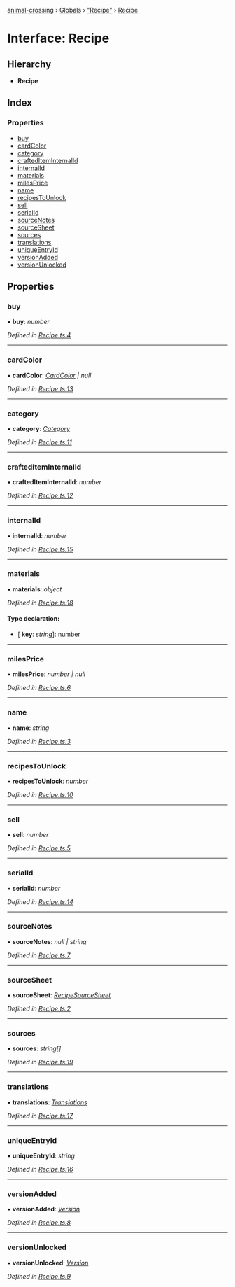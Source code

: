 [animal-crossing](../README.md) › [Globals](../globals.md) › ["Recipe"](../modules/_recipe_.md) › [Recipe](_recipe_.recipe.md)

# Interface: Recipe

## Hierarchy

* **Recipe**

## Index

### Properties

* [buy](_recipe_.recipe.md#buy)
* [cardColor](_recipe_.recipe.md#cardcolor)
* [category](_recipe_.recipe.md#category)
* [craftedItemInternalId](_recipe_.recipe.md#craftediteminternalid)
* [internalId](_recipe_.recipe.md#internalid)
* [materials](_recipe_.recipe.md#materials)
* [milesPrice](_recipe_.recipe.md#milesprice)
* [name](_recipe_.recipe.md#name)
* [recipesToUnlock](_recipe_.recipe.md#recipestounlock)
* [sell](_recipe_.recipe.md#sell)
* [serialId](_recipe_.recipe.md#serialid)
* [sourceNotes](_recipe_.recipe.md#sourcenotes)
* [sourceSheet](_recipe_.recipe.md#sourcesheet)
* [sources](_recipe_.recipe.md#sources)
* [translations](_recipe_.recipe.md#translations)
* [uniqueEntryId](_recipe_.recipe.md#uniqueentryid)
* [versionAdded](_recipe_.recipe.md#versionadded)
* [versionUnlocked](_recipe_.recipe.md#versionunlocked)

## Properties

###  buy

• **buy**: *number*

*Defined in [Recipe.ts:4](https://github.com/Norviah/animal-crossing/blob/95a2959/module/types/Recipe.ts#L4)*

___

###  cardColor

• **cardColor**: *[CardColor](../enums/_recipe_.cardcolor.md) | null*

*Defined in [Recipe.ts:13](https://github.com/Norviah/animal-crossing/blob/95a2959/module/types/Recipe.ts#L13)*

___

###  category

• **category**: *[Category](../enums/_recipe_.category.md)*

*Defined in [Recipe.ts:11](https://github.com/Norviah/animal-crossing/blob/95a2959/module/types/Recipe.ts#L11)*

___

###  craftedItemInternalId

• **craftedItemInternalId**: *number*

*Defined in [Recipe.ts:12](https://github.com/Norviah/animal-crossing/blob/95a2959/module/types/Recipe.ts#L12)*

___

###  internalId

• **internalId**: *number*

*Defined in [Recipe.ts:15](https://github.com/Norviah/animal-crossing/blob/95a2959/module/types/Recipe.ts#L15)*

___

###  materials

• **materials**: *object*

*Defined in [Recipe.ts:18](https://github.com/Norviah/animal-crossing/blob/95a2959/module/types/Recipe.ts#L18)*

#### Type declaration:

* \[ **key**: *string*\]: number

___

###  milesPrice

• **milesPrice**: *number | null*

*Defined in [Recipe.ts:6](https://github.com/Norviah/animal-crossing/blob/95a2959/module/types/Recipe.ts#L6)*

___

###  name

• **name**: *string*

*Defined in [Recipe.ts:3](https://github.com/Norviah/animal-crossing/blob/95a2959/module/types/Recipe.ts#L3)*

___

###  recipesToUnlock

• **recipesToUnlock**: *number*

*Defined in [Recipe.ts:10](https://github.com/Norviah/animal-crossing/blob/95a2959/module/types/Recipe.ts#L10)*

___

###  sell

• **sell**: *number*

*Defined in [Recipe.ts:5](https://github.com/Norviah/animal-crossing/blob/95a2959/module/types/Recipe.ts#L5)*

___

###  serialId

• **serialId**: *number*

*Defined in [Recipe.ts:14](https://github.com/Norviah/animal-crossing/blob/95a2959/module/types/Recipe.ts#L14)*

___

###  sourceNotes

• **sourceNotes**: *null | string*

*Defined in [Recipe.ts:7](https://github.com/Norviah/animal-crossing/blob/95a2959/module/types/Recipe.ts#L7)*

___

###  sourceSheet

• **sourceSheet**: *[RecipeSourceSheet](../enums/_recipe_.recipesourcesheet.md)*

*Defined in [Recipe.ts:2](https://github.com/Norviah/animal-crossing/blob/95a2959/module/types/Recipe.ts#L2)*

___

###  sources

• **sources**: *string[]*

*Defined in [Recipe.ts:19](https://github.com/Norviah/animal-crossing/blob/95a2959/module/types/Recipe.ts#L19)*

___

###  translations

• **translations**: *[Translations](_recipe_.translations.md)*

*Defined in [Recipe.ts:17](https://github.com/Norviah/animal-crossing/blob/95a2959/module/types/Recipe.ts#L17)*

___

###  uniqueEntryId

• **uniqueEntryId**: *string*

*Defined in [Recipe.ts:16](https://github.com/Norviah/animal-crossing/blob/95a2959/module/types/Recipe.ts#L16)*

___

###  versionAdded

• **versionAdded**: *[Version](../enums/_recipe_.version.md)*

*Defined in [Recipe.ts:8](https://github.com/Norviah/animal-crossing/blob/95a2959/module/types/Recipe.ts#L8)*

___

###  versionUnlocked

• **versionUnlocked**: *[Version](../enums/_recipe_.version.md)*

*Defined in [Recipe.ts:9](https://github.com/Norviah/animal-crossing/blob/95a2959/module/types/Recipe.ts#L9)*
